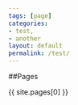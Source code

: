 ```yaml
---
tags: [page]
categories:
- test,
- another
layout: default
permalink: /test/
---
```

##Pages

{{ site.pages[0] }}
